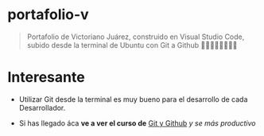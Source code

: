 # portafolio-v

> Portafolio de Victoriano Ju&aacute;rez, construido en Visual Studio Code, subido desde la terminal de Ubuntu con Git a Github 💚💚💚💚💚💚💚💚



# Interesante

* Utilizar Git desde la terminal es muy bueno para el desarrollo de cada Desarrollador.

* Si has llegado &aacute;ca **ve a ver el curso de** [Git y Github](https://platzi.com/cursos/git-github/ "Git-Github") _y se m&aacute;s productivo_
 
